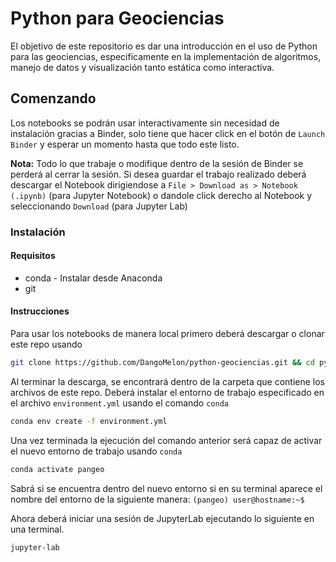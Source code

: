 # Python para Geociencias

El objetivo de este repositorio es dar una introducción en el uso de Python para las geociencias, especificamente en la implementación de algoritmos, manejo de datos y visualización tanto estática como interactiva.

## Comenzando

Los notebooks se podrán usar interactivamente sin necesidad de instalación gracias a Binder, solo tiene que hacer click en el botón de `Launch Binder` y esperar un momento hasta que todo este listo.

**Nota:** Todo lo que trabaje o modifique dentro de la sesión de Binder se perderá al cerrar la sesión. Si desea guardar el trabajo realizado deberá descargar el Notebook dirigiendose a `File > Download as > Notebook (.ipynb)` (para Jupyter Notebook) o dandole click derecho al Notebook y seleccionando `Download` (para Jupyter Lab)

### Instalación

#### Requisitos

- conda - Instalar desde Anaconda
- git

#### Instrucciones

Para usar los notebooks de manera local primero deberá descargar o clonar este repo usando

```bash
git clone https://github.com/DangoMelon/python-geociencias.git && cd python-geociencias
```

Al terminar la descarga, se encontrará dentro de la carpeta que contiene los archivos de este repo. Deberá instalar el entorno de trabajo especificado en el archivo `environment.yml` usando el comando `conda`

```bash
conda env create -f environment.yml
```

Una vez terminada la ejecución del comando anterior será capaz de activar el nuevo entorno de trabajo usando `conda`

```bash
conda activate pangeo
```

Sabrá si se encuentra dentro del nuevo entorno si en su terminal aparece el nombre del entorno de la siguiente manera: `(pangeo) user@hostname:~$`

Ahora deberá iniciar una sesión de JupyterLab ejecutando lo siguiente en una terminal.

```bash
jupyter-lab
```
